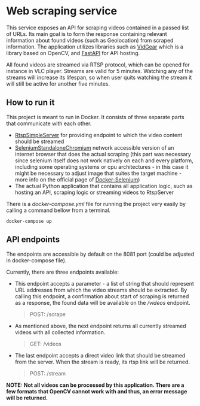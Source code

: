 # Web scraping service
This service exposes an API for scraping videos contained in a passed list of URLs. Its main goal is to form the response containing relevant information about found videos (such as Geolocation) from scraped information. The application utilizes libraries such as [VidGear](https://abhitronix.github.io/vidgear) which is a library based on OpenCV, and [FastAPI](https://fastapi.tiangolo.com) for API hosting.

All found videos are streamed via RTSP protocol, which can be opened for instance in VLC player. Streams are valid for 5 minutes. Watching any of the streams will increase its lifespan, so when user quits watching the stream it will still be active for another five minutes.

## How to run it
This project is meant to run in Docker. It consists of three separate parts that communicate with each other. 
- [RtspSimpleServer](https://github.com/aler9/rtsp-simple-server) for providing endpoint to which the video content should be streamed
- [SeleniumStandaloneChromium](https://registry.hub.docker.com/r/seleniarm/standalone-chromium) network accessible version of an internet browser that does the actual scraping (this part was necessary since selenium itself does not work natively on each and every platform, including some operating systems or cpu architectures - in this case it might be necessary to adjust image that suites the target machine - more info on the official page of [Docker-Selenium](https://github.com/SeleniumHQ/docker-selenium))
- The actual Python application that contains all application logic, such as hosting an API, scraping logic or streaming videos to RtspServer
   
There is a *docker-compose.yml* file for running the project very easily by calling a command bellow from a terminal.  
   
`docker-compose up`  

## API endpoints
The endpoints are accessible by default on the 8081 port (could be adjusted in docker-compose file).   
   
Currently, there are three endpoints available: 
* This endpoint accepts a parameter - a list of string that should represent URL addresses from which the video streams should be extracted. By calling this endpoint, a confirmation about start of scraping is returned as a response, the found data will be available on the */videos* endpoint.
    > POST: /scrape
* As mentioned above, the next endpoint returns all currently streamed videos with all collected information.
    > GET: /videos
* The last endpoint accepts a direct video link that should be streamed from the server. When the stream is ready, its rtsp link will be returned.
    > POST: /stream

**NOTE: Not all videos can be processed by this application. There are a few formats that OpenCV cannot work with and thus, an error message will be returned.**

   

